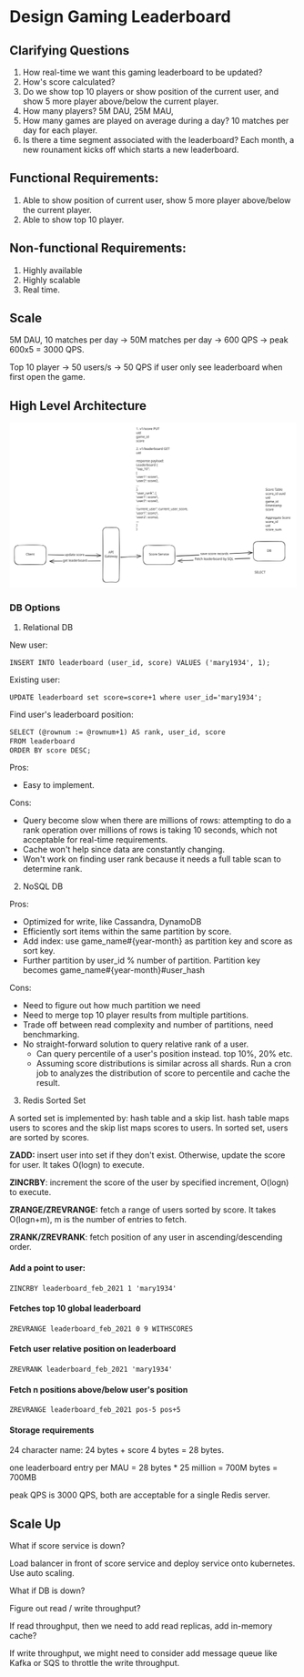 # Design Gaming Leaderboard

## Clarifying Questions

1. How real-time we want this gaming leaderboard to be updated?
2. How's score calculated?
3. Do we show top 10 players or show position of the current user, and show 5 more player above/below the current player.
4. How many players? 5M DAU, 25M MAU,&#x20;
5. How many games are played on average during a day? 10 matches per day for each player.
6. Is there a time segment associated with the leaderboard? Each month, a new rounament kicks off which starts a new leaderboard.

## Functional Requirements:

1. Able to show position of current user, show 5 more player above/below the current player.
2. Able to show top 10 player.

## Non-functional Requirements:

1. Highly available
2. Highly scalable
3. Real time.

## Scale

5M DAU, 10 matches per day -> 50M matches per day -> 600 QPS -> peak 600x5 = 3000 QPS.

Top 10 player -> 50 users/s -> 50 QPS if user only see leaderboard when first open the game.

## High Level Architecture

<img src="../../.gitbook/assets/file.excalidraw (16).svg" alt="" class="gitbook-drawing">



### DB Options

1. Relational DB

New user:

```
INSERT INTO leaderboard (user_id, score) VALUES ('mary1934', 1);
```

Existing user:

```
UPDATE leaderboard set score=score+1 where user_id='mary1934';
```

Find user's leaderboard position:

```
SELECT (@rownum := @rownum+1) AS rank, user_id, score
FROM leaderboard
ORDER BY score DESC;
```

Pros:

* Easy to implement.

Cons:

* Query become slow when there are millions of rows: attempting to do a rank operation over millions of rows is taking 10 seconds, which not acceptable for real-time requirements.&#x20;
* Cache won't help since data are constantly changing.
* Won't work on finding user rank because it needs a full table scan to determine rank.

2. NoSQL DB

Pros:

* Optimized for write, like Cassandra, DynamoDB
* Efficiently sort items within the same partition by score.
* Add index: use game\_name#{year-month} as partition key and score as sort key.
* Further partition by user\_id % number of partition. Partition key becomes game\_name#{year-month}#user\_hash

Cons:

* Need to figure out how much partition we need
* Need to merge top 10 player results from multiple partitions.
* Trade off between read complexity and number of partitions, need benchmarking.
* No straight-forward solution to query relative rank of a user.
  * Can query percentile of a user's position instead. top 10%, 20% etc.
  * Assuming score distributions is similar across all shards. Run a cron job to analyzes the distribution of score to percentile and cache the result.

3. Redis Sorted Set

A sorted set is implemented by: hash table and a skip list.  hash table maps users to scores and the skip list maps scores to users. In sorted set, users are sorted by scores.

**ZADD:** insert user into set if they don't exist. Otherwise, update the score for user. It takes O(logn) to execute.

**ZINCRBY**: increment the score of the user by specified increment, O(logn) to execute.

**ZRANGE/ZREVRANGE:** fetch a range of users sorted by score. It takes O(logn+m), m is the number of entries to fetch.&#x20;

**ZRANK/ZREVRANK**: fetch position of any user in ascending/descending order.

#### Add a point to user:

```
ZINCRBY leaderboard_feb_2021 1 'mary1934'
```

#### Fetches top 10 global leaderboard

```
ZREVRANGE leaderboard_feb_2021 0 9 WITHSCORES
```

#### Fetch user relative position on leaderboard

```
ZREVRANK leaderboard_feb_2021 'mary1934'
```

#### Fetch n positions above/below user's position

```
ZREVRANGE leaderboard_feb_2021 pos-5 pos+5
```

#### Storage requirements

24 character name: 24 bytes + score 4 bytes = 28 bytes.

one leaderboard entry per MAU = 28 bytes \* 25 million = 700M bytes = 700MB

peak QPS is 3000 QPS, both are acceptable for a single Redis server.



## Scale Up

What if score service is down?&#x20;

Load balancer in front of score service and deploy service onto kubernetes. Use auto scaling.

What if DB is down?&#x20;

Figure out read / write throughput?

If read throughput, then we need to add read replicas, add in-memory cache?

If write throughput, we might need to consider add message queue like Kafka or SQS to throttle the write throughput.
